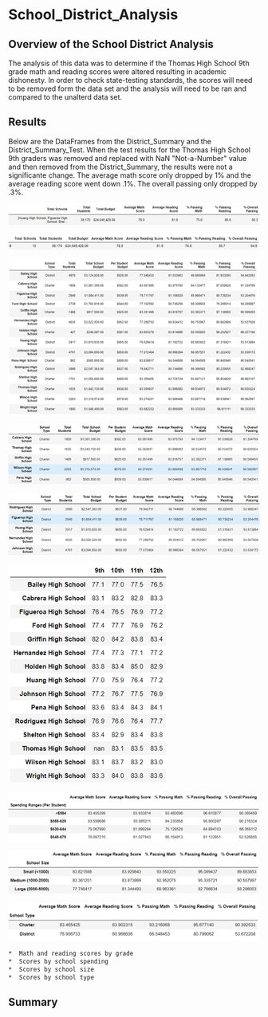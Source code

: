 # School_District_Analysis

## Overview of the School District Analysis

The analysis of this data was to determine if the Thomas High School 9th grade math and reading scores were altered resulting in academic
dishonesty.  In order to check state-testing standards, the scores will need to be removed form the data set and the analysis will need 
to be ran and compared to the unalterd data set.   


## Results

Below are the DataFrames from the District_Summary and the District_Summary_Test.  When the test results for the Thomas High School 9th graders
was removed and replaced with NaN "Not-a-Number" value and then removed from the District_Summary, the results were not a significante change.
The average math score only dropped by 1% and the average reading score went down .1%.  The overall passing only dropped by .3%.

  
![](https://github.com/crashdean/School_District_Analysis/blob/main/Resources/District_Summary.png)
 
 

![](https://github.com/crashdean/School_District_Analysis/blob/main/Resources/Distict_summary_Test.png)



![](https://github.com/crashdean/School_District_Analysis/blob/main/Resources/District_Summary_Total.png)



![](https://github.com/crashdean/School_District_Analysis/blob/main/Resources/Top_Performers.png)



![](https://github.com/crashdean/School_District_Analysis/blob/main/Resources/Bottom_Performers.png)



![](https://github.com/crashdean/School_District_Analysis/blob/main/Resources/Score_By_Grade.png)



![](https://github.com/crashdean/School_District_Analysis/blob/main/Resources/Score_Per_School_Spending.png)



![](https://github.com/crashdean/School_District_Analysis/blob/main/Resources/Spending_Per_School_Size.png)



![](https://github.com/crashdean/School_District_Analysis/blob/main/Resources/Spending_Per_District.png)


    *  Math and reading scores by grade
    *  Scores by school spending
    *  Scores by school size
    *  Scores by school type

## Summary
